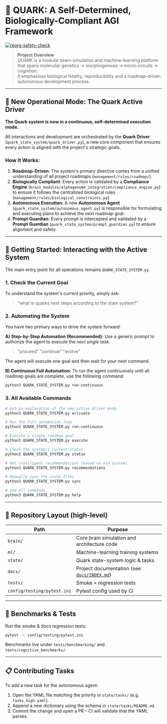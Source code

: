 # 🚀 QUARK: A Self-Determined, Biologically-Compliant AGI Framework

[![reorg-safety-check](https://github.com/cam-douglas/quark/actions/workflows/reorg-safety-check.yml/badge.svg)](https://github.com/cam-douglas/quark/actions/workflows/reorg-safety-check.yml)

> **Project Overview**  
> QUARK is a modular brain-simulation and machine-learning platform that spans molecular genetics → morphogenesis → micro-circuits → cognition.  
> It emphasises biological fidelity, reproducibility and a roadmap-driven autonomous development process.

---

## 🤖 **New Operational Mode: The Quark Active Driver**

**The Quark system is now in a continuous, self-determined execution mode.**

All interactions and development are orchestrated by the **Quark Driver** (`quark_state_system/quark_driver.py`), a new core component that ensures every action is aligned with the project's strategic goals.

### How It Works:
1.  **Roadmap-Driven**: The system's primary directive comes from a unified understanding of all project roadmaps (`management/rules/roadmap/`).
2.  **Biologically Compliant**: Every action is validated by a **Compliance Engine** (`brain_modules/alphagenome_integration/compliance_engine.py`) to ensure it follows the centralized biological rules (`management/rules/biological_constraints.py`).
3.  **Autonomous Execution**: A new **Autonomous Agent** (`quark_state_system/autonomous_agent.py`) is responsible for formulating and executing plans to achieve the next roadmap goal.
4.  **Prompt Guardian**: Every prompt is intercepted and validated by a **Prompt Guardian** (`quark_state_system/prompt_guardian.py`) to ensure alignment and safety.

---

## 🚀 **Getting Started: Interacting with the Active System**

The main entry point for all operations remains `QUARK_STATE_SYSTEM.py`.

### 1. Check the Current Goal
To understand the system's current priority, simply ask:
> "what is quarks next steps according to the state system?"

### 2. Automating the System
You have two primary ways to drive the system forward:

**A) Step-by-Step Automation (Recommended):**
Use a generic prompt to authorize the agent to execute the *next single task*.
> "proceed"
> "continue"
> "evolve"

The agent will execute one goal and then wait for your next command.

**B) Continuous Full Automation:**
To run the agent continuously until all roadmap goals are complete, use the following command:
```bash
python3 QUARK_STATE_SYSTEM.py run-continuous
```

### 3. All Available Commands
```bash
# Get an explanation of the new active driver mode
python3 QUARK_STATE_SYSTEM.py activate

# Run the full automation loop
python3 QUARK_STATE_SYSTEM.py run-continuous

# Execute a single roadmap goal
python3 QUARK_STATE_SYSTEM.py execute

# Check the system's current status
python3 QUARK_STATE_SYSTEM.py status

# Get intelligent recommendations (based on old system)
python3 QUARK_STATE_SYSTEM.py recommendations

# Manually sync the state files
python3 QUARK_STATE_SYSTEM.py sync

# See all commands
python3 QUARK_STATE_SYSTEM.py help
```

---

## 📁 Repository Layout (high-level)

| Path | Purpose |
|------|---------|
| `brain/` | Core brain simulation and architecture code |
| `ml/` | Machine-learning training systems |
| `state/` | Quark state-system logic & tasks |
| `docs/` | Project documentation (see [`docs/INDEX.md`](docs/INDEX.md)) |
| `tests/` | Smoke + regression tests |
| `config/testing/pytest.ini` | Pytest config used by CI |

---

## 🧪 Benchmarks & Tests

Run the smoke & docs regression tests:

```bash
pytest -c config/testing/pytest.ini
```

Benchmarks live under `tests/benchmarking/` and `tests/cognitive_benchmarks/`.

---

## 📋 Contributing Tasks

To add a new task for the autonomous agent:

1. Open the YAML file matching the priority in `state/tasks/` (e.g. `tasks_high.yaml`).
2. Append a new dictionary using the schema in `state/tasks/README.md`.
3. Commit the change and open a PR – CI will validate that the YAML parses.
